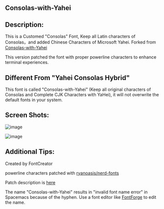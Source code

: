 Consolas-with-Yahei
---

Description:
---

This is a Customed "Consolas" Font, Keep all Latin characters of Consolas，and added Chinese Characters of Microsoft Yahei. Forked from [Consolas-with-Yahei](github.com/edward-p/Consolas-with-Yahei)

This version patched the font with proper powerline characters to enhance terminal experiences.

Different From "Yahei Consolas Hybrid"
---

This font is called "Consolas-with-Yahei" (Keep all original characters of Consolas and Complete CJK Characters with YaHei), it will not overwrite the default fonts in your system.

Screen Shots:
---

![image](Screenshots/js.png "Javascript")

![image](Screenshots/md.png "Markdown")

Additional Tips:
---
Created by FontCreator

powerline characters patched with [ryanoasis/nerd-fonts](https://github.com/ryanoasis/nerd-fonts)

Patch description is [here](https://www.jianshu.com/p/e62bbbf31e85)

The name "Consolas-with-Yahei" results in "invalid font name error" in Spacemacs because of the hyphen. Use a font editor like [FontForge](http://fontforge.github.io/en-US/) to edit the name.
